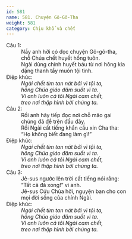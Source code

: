 ```yaml
---
id: 581
name: 581. Chuyện Gô-Gô-Tha
weight: 581
category: Chịu khổ và chết
---
```

<dl><dt>Câu 1:</dt><dd data-verse="1">Nầy anh hỡi có đọc chuyện Gô-gô-tha, <br/>chỗ Chúa chết huyết hồng tuôn. <br/>Ngài dùng chính huyết báu từ nơi hông kia <br/>đặng thanh tẩy muôn tội tình. </dd><dt>Điệp khúc:</dt><dd data-chorus="1"><em>Ngài chết tim tan nát bởi vì tội ta, <br/>hông Chúa giáo đâm suốt vì ta. <br/>Vì anh luôn cả tôi Ngài cam chết, <br/>treo nơi thập hình bởi chúng ta. </em></dd><dt>Câu 2:</dt><dd data-verse="2">Rồi anh hãy tiếp đọc nơi chỗ mão gai <br/>chúng đã để trên đầu đây. <br/>Rồi Ngài cất tiếng khẩn cầu xin Cha tha: <br/>“Họ không biết đang làm gì!” </dd><dt>Điệp khúc:</dt><dd data-chorus="1"><em>Ngài chết tim tan nát bởi vì tội ta, <br/>hông Chúa giáo đâm suốt vì ta. <br/>Vì anh luôn cả tôi Ngài cam chết, <br/>treo nơi thập hình bởi chúng ta. </em></dd><dt>Câu 3:</dt><dd data-verse="3">Jê-sus ngước lên trời cất tiếng nói rằng: <br/>“Tất cả đã xong!” vì anh. <br/>Jê-sus Cứu Chúa hỡi, nguyện ban cho con <br/>mọi đời sống của chính Ngài. </dd><dt>Điệp khúc:</dt><dd data-chorus="1"><em>Ngài chết tim tan nát bởi vì tội ta, <br/>hông Chúa giáo đâm suốt vì ta. <br/>Vì anh luôn cả tôi Ngài cam chết, <br/>treo nơi thập hình bởi chúng ta. </em></dd></dl>
